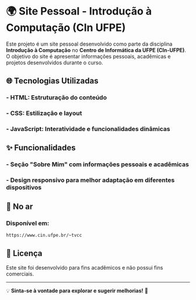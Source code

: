 # 🌍 **Site Pessoal - Introdução à Computação (CIn UFPE)**

Este projeto é um site pessoal desenvolvido como parte da disciplina **Introdução à Computação** no **Centro de Informática da UFPE (CIn-UFPE)**. O objetivo do site é apresentar informações pessoais, acadêmicas e projetos desenvolvidos durante o curso.

## 🌐 **Tecnologias Utilizadas**
### - **HTML**: Estruturação do conteúdo
### - **CSS**: Estilização e layout
### - **JavaScript**: Interatividade e funcionalidades dinâmicas

## ✨ **Funcionalidades**
### - **Seção "Sobre Mim"** com informações pessoais e acadêmicas
### - **Design responsivo** para melhor adaptação em diferentes dispositivos

## 🚀 **No ar**
### Disponível em:
   ```sh
   https://www.cin.ufpe.br/~tvcc
   ```

## 📄 **Licença**
Este site foi desenvolvido para fins acadêmicos e não possui fins comerciais.

---

💡 **Sinta-se à vontade para explorar e sugerir melhorias!** 🚀


